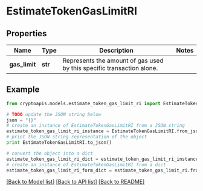 # EstimateTokenGasLimitRI


## Properties
Name | Type | Description | Notes
------------ | ------------- | ------------- | -------------
**gas_limit** | **str** | Represents the amount of gas used by this specific transaction alone. | 

## Example

```python
from cryptoapis.models.estimate_token_gas_limit_ri import EstimateTokenGasLimitRI

# TODO update the JSON string below
json = "{}"
# create an instance of EstimateTokenGasLimitRI from a JSON string
estimate_token_gas_limit_ri_instance = EstimateTokenGasLimitRI.from_json(json)
# print the JSON string representation of the object
print EstimateTokenGasLimitRI.to_json()

# convert the object into a dict
estimate_token_gas_limit_ri_dict = estimate_token_gas_limit_ri_instance.to_dict()
# create an instance of EstimateTokenGasLimitRI from a dict
estimate_token_gas_limit_ri_form_dict = estimate_token_gas_limit_ri.from_dict(estimate_token_gas_limit_ri_dict)
```
[[Back to Model list]](../README.md#documentation-for-models) [[Back to API list]](../README.md#documentation-for-api-endpoints) [[Back to README]](../README.md)


